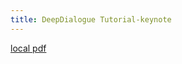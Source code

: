 ```yaml
---
title: DeepDialogue Tutorial-keynote
---
```


[local pdf](../../../pdfs/DeepDialogue_Tutorial-keynote.pdf)